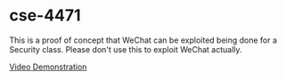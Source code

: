 # cse-4471
This is a proof of concept that WeChat can be exploited being done for a Security class. Please don't use this to exploit WeChat actually.

[Video Demonstration](https://www.youtube.com/watch?v=3xM5cXjy8x4)

